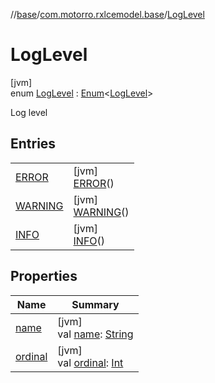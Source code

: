 //[base](../../../index.md)/[com.motorro.rxlcemodel.base](../index.md)/[LogLevel](index.md)

# LogLevel

[jvm]\
enum [LogLevel](index.md) : [Enum](https://kotlinlang.org/api/latest/jvm/stdlib/kotlin/-enum/index.html)&lt;[LogLevel](index.md)&gt; 

Log level

## Entries

| | |
|---|---|
| [ERROR](-e-r-r-o-r/index.md) | [jvm]<br>[ERROR](-e-r-r-o-r/index.md)() |
| [WARNING](-w-a-r-n-i-n-g/index.md) | [jvm]<br>[WARNING](-w-a-r-n-i-n-g/index.md)() |
| [INFO](-i-n-f-o/index.md) | [jvm]<br>[INFO](-i-n-f-o/index.md)() |

## Properties

| Name | Summary |
|---|---|
| [name](-i-n-f-o/index.md#-372974862%2FProperties%2F-553753920) | [jvm]<br>val [name](-i-n-f-o/index.md#-372974862%2FProperties%2F-553753920): [String](https://kotlinlang.org/api/latest/jvm/stdlib/kotlin/-string/index.html) |
| [ordinal](-i-n-f-o/index.md#-739389684%2FProperties%2F-553753920) | [jvm]<br>val [ordinal](-i-n-f-o/index.md#-739389684%2FProperties%2F-553753920): [Int](https://kotlinlang.org/api/latest/jvm/stdlib/kotlin/-int/index.html) |
